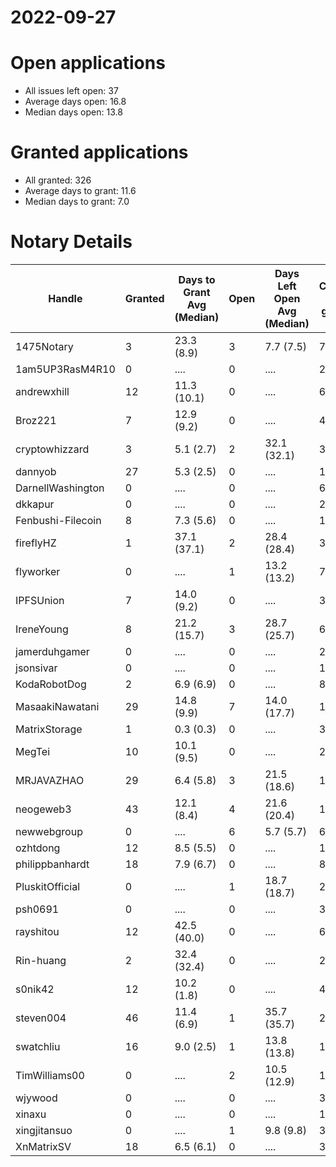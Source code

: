 2022-09-27
==========

# Open applications

- All issues left open: 37
- Average days open: 16.8
- Median days open: 13.8

# Granted applications

- All granted: 326
- Average days to grant: 11.6
- Median days to grant: 7.0

# Notary Details

| Handle            |   Granted | Days to Grant Avg (Median)   |   Open | Days Left Open Avg (Median)   |   Closed (no grant) |
|-------------------|-----------|------------------------------|--------|-------------------------------|---------------------|
| 1475Notary        |         3 | 23.3  (8.9)                  |      3 | 7.7  (7.5)                    |                   7 |
| 1am5UP3RasM4R10   |         0 | ....                         |      0 | ....                          |                   2 |
| andrewxhill       |        12 | 11.3  (10.1)                 |      0 | ....                          |                  69 |
| Broz221           |         7 | 12.9  (9.2)                  |      0 | ....                          |                  41 |
| cryptowhizzard    |         3 | 5.1  (2.7)                   |      2 | 32.1  (32.1)                  |                  32 |
| dannyob           |        27 | 5.3  (2.5)                   |      0 | ....                          |                 136 |
| DarnellWashington |         0 | ....                         |      0 | ....                          |                   6 |
| dkkapur           |         0 | ....                         |      0 | ....                          |                   2 |
| Fenbushi-Filecoin |         8 | 7.3  (5.6)                   |      0 | ....                          |                 104 |
| fireflyHZ         |         1 | 37.1  (37.1)                 |      2 | 28.4  (28.4)                  |                   3 |
| flyworker         |         0 | ....                         |      1 | 13.2  (13.2)                  |                   7 |
| IPFSUnion         |         7 | 14.0  (9.2)                  |      0 | ....                          |                  33 |
| IreneYoung        |         8 | 21.2  (15.7)                 |      3 | 28.7  (25.7)                  |                  66 |
| jamerduhgamer     |         0 | ....                         |      0 | ....                          |                   2 |
| jsonsivar         |         0 | ....                         |      0 | ....                          |                  13 |
| KodaRobotDog      |         2 | 6.9  (6.9)                   |      0 | ....                          |                   8 |
| MasaakiNawatani   |        29 | 14.8  (9.9)                  |      7 | 14.0  (17.7)                  |                 122 |
| MatrixStorage     |         1 | 0.3  (0.3)                   |      0 | ....                          |                   3 |
| MegTei            |        10 | 10.1  (9.5)                  |      0 | ....                          |                  28 |
| MRJAVAZHAO        |        29 | 6.4  (5.8)                   |      3 | 21.5  (18.6)                  |                 124 |
| neogeweb3         |        43 | 12.1  (8.4)                  |      4 | 21.6  (20.4)                  |                 163 |
| newwebgroup       |         0 | ....                         |      6 | 5.7  (5.7)                    |                   6 |
| ozhtdong          |        12 | 8.5  (5.5)                   |      0 | ....                          |                 110 |
| philippbanhardt   |        18 | 7.9  (6.7)                   |      0 | ....                          |                  81 |
| PluskitOfficial   |         0 | ....                         |      1 | 18.7  (18.7)                  |                   2 |
| psh0691           |         0 | ....                         |      0 | ....                          |                   3 |
| rayshitou         |        12 | 42.5  (40.0)                 |      0 | ....                          |                  62 |
| Rin-huang         |         2 | 32.4  (32.4)                 |      0 | ....                          |                   2 |
| s0nik42           |        12 | 10.2  (1.8)                  |      0 | ....                          |                  46 |
| steven004         |        46 | 11.4  (6.9)                  |      1 | 35.7  (35.7)                  |                 204 |
| swatchliu         |        16 | 9.0  (2.5)                   |      1 | 13.8  (13.8)                  |                 116 |
| TimWilliams00     |         0 | ....                         |      2 | 10.5  (12.9)                  |                  13 |
| wjywood           |         0 | ....                         |      0 | ....                          |                  39 |
| xinaxu            |         0 | ....                         |      0 | ....                          |                   1 |
| xingjitansuo      |         0 | ....                         |      1 | 9.8  (9.8)                    |                   3 |
| XnMatrixSV        |        18 | 6.5  (6.1)                   |      0 | ....                          |                  38 |